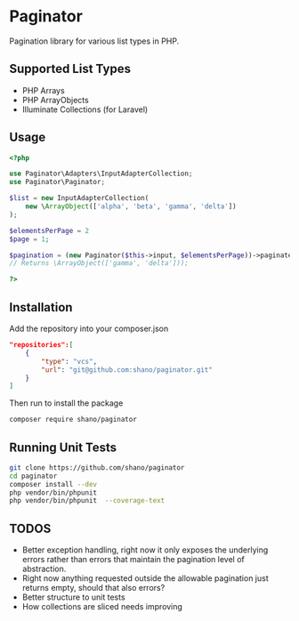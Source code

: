 # Paginator

Pagination library for various list types in PHP.

## Supported List Types

* PHP Arrays
* PHP ArrayObjects
* Illuminate Collections (for Laravel)

## Usage

```php
<?php

use Paginator\Adapters\InputAdapterCollection;
use Paginator\Paginator;

$list = new InputAdapterCollection(
    new \ArrayObject(['alpha', 'beta', 'gamma', 'delta'])
);

$elementsPerPage = 2
$page = 1;

$pagination = (new Paginator($this->input, $elementsPerPage))->paginate($page)->elements());
// Returns \ArrayObject(['gamma', 'delta']));

?>
```

## Installation

Add the repository into your composer.json

```json
"repositories":[
    {
        "type": "vcs",
        "url": "git@github.com:shano/paginator.git"
    }
]
```

Then run to install the package

```bash
composer require shano/paginator
```

## Running Unit Tests

```bash
git clone https://github.com/shano/paginator
cd paginator
composer install --dev
php vendor/bin/phpunit
php vendor/bin/phpunit  --coverage-text
```

## TODOS

* Better exception handling, right now it only exposes the underlying errors rather than errors that maintain the pagination level of abstraction.
* Right now anything requested outside the allowable pagination just returns empty, should that also errors?
* Better structure to unit tests
* How collections are sliced needs improving
